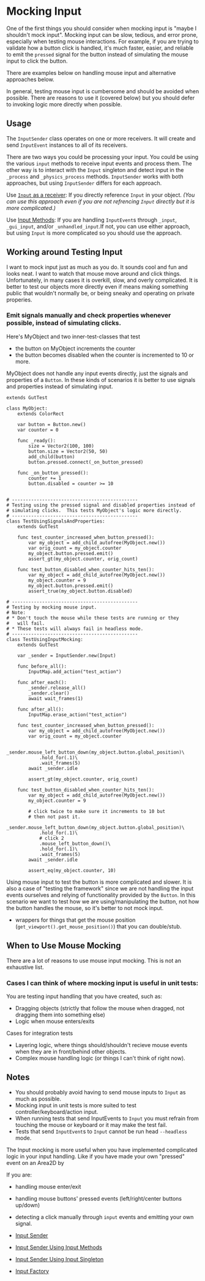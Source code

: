 # Mocking Input
One of the first things you should consider when mocking input is "maybe I shouldn't mock input".  Mocking input can be slow, tedious, and error prone, especially when testing mouse interactions.  For example, if you are trying to validate how a button click is handled, it's much faster, easier, and reliable to emit the `pressed` signal for the button instead of simulating the mouse input to click the button.

There are examples below on handling mouse input and alternative approaches below.

In general, testing mouse input is cumbersome and should be avoided when possible.  There are reasons to use it (covered below) but you should defer to invoking logic more directly when possible.


## Usage
The `InputSender` class operates on one or more receivers.  It will create and send `InputEvent` instances to all of its receivers.

There are two ways you could be processing your input.  You could be using the various `input` methods to receive input events and process them.  The other way is to interact with the `Input` singleton and detect input in the `_process` and `_physics_process` methods.  `InputSender` works with both approaches, but using `InputSender` differs for each approach.


Use [`Input` as a receiver](Input-Sender-Input-Singleton):  If you directly reference `Input` in your object.  _(You can use this approach even if you are not refrencing `Input` directly but it is more complicated.)_

Use [Input Methods](Input-Sender-Input-Methods):  If you are handling `InputEvent`s through `_input`, `_gui_input`, and/or `_unhandled_input`.If not, you can use either approach, but using `Input` is more complicated so you should use the  approach.


## Working around Testing Input
I want to mock input just as much as you do.  It sounds cool and fun and looks neat.  I want to watch that mouse move around and click things.  Unfortunately, in many cases it is overkill, slow, and overly complicated.  It is better to test our objects more directly even if means making something public that wouldn't normally be, or being sneaky and operating on private properies.

### Emit signals manually and check properties whenever possible, instead of simulating clicks.
Here's MyObject and two inner-test-classes that test
* the button on MyObject increments the counter
* the button becomes disabled when the counter is incremented to 10 or more.

MyObject does not handle any input events directly, just the signals and properties of a `Button`.  In these kinds of scenarios it is better to use signals and properties instead of simulating input.

```gdscript
extends GutTest

class MyObject:
	extends ColorRect

	var button = Button.new()
	var counter = 0

	func _ready():
		size = Vector2(100, 100)
		button.size = Vector2(50, 50)
		add_child(button)
		button.pressed.connect(_on_button_pressed)

	func _on_button_pressed():
		counter += 1
		button.disabled = counter >= 10


# ----------------------------------------------
# Testing using the pressed signal and disabled properties instead of
# simulating clicks.  This tests MyObject's logic more directly.
# ----------------------------------------------
class TestUsingSignalsAndProperties:
	extends GutTest

	func test_counter_increased_when_button_pressed():
		var my_object = add_child_autofree(MyObject.new())
		var orig_count = my_object.counter
		my_object.button.pressed.emit()
		assert_gt(my_object.counter, orig_count)

	func test_button_disabled_when_counter_hits_ten():
		var my_object = add_child_autofree(MyObject.new())
		my_object.counter = 9
		my_object.button.pressed.emit()
		assert_true(my_object.button.disabled)

# ----------------------------------------------
# Testing by mocking mouse input.
# Note:
# * Don't touch the mouse while these tests are running or they
#   will fail.
# * These tests will always fail in headless mode.
# ----------------------------------------------
class TestUsingInputMocking:
	extends GutTest

	var _sender = InputSender.new(Input)

	func before_all():
		InputMap.add_action("test_action")

	func after_each():
		_sender.release_all()
		_sender.clear()
		await wait_frames(1)

	func after_all():
		InputMap.erase_action("test_action")

	func test_counter_increased_when_button_pressed():
		var my_object = add_child_autofree(MyObject.new())
		var orig_count = my_object.counter

		_sender.mouse_left_button_down(my_object.button.global_position)\
			.hold_for(.1)\
			.wait_frames(5)
		await _sender.idle

		assert_gt(my_object.counter, orig_count)

	func test_button_disabled_when_counter_hits_ten():
		var my_object = add_child_autofree(MyObject.new())
		my_object.counter = 9

		# click twice to make sure it increments to 10 but
		# then not past it.
		_sender.mouse_left_button_down(my_object.button.global_position)\
			.hold_for(.1)\
			# click 2
			.mouse_left_button_down()\
			.hold_for(.1)\
			.wait_frames(5)
		await _sender.idle

		assert_eq(my_object.counter, 10)
```
Using mouse input to test the button is more complicated and slower.  It is also a case of "testing the framework" since we are not handling the input events ourselves and relying of functionality provided by the `Button`.  In this scenario we want to test how we are using/manipulating the button, not how the button handles the mouse, so it's better to not mock input.



* wrappers for things that get the mouse position (`get_viewport().get_mouse_position()`) that you can double/stub.














## When to Use Mouse Mocking
There are a lot of reasons to use mouse input mocking.  This is not an exhaustive list.


### Cases I can think of where mocking input is useful in unit tests:
You are testing input handling that you have created, such as:
* Dragging objects (strictly that follow the mouse when dragged, not dragging them into something else)
* Logic when mouse enters/exits

Cases for integration tests
* Layering logic, where things should/shouldn't recieve mouse events when they are in front/behind other objects.
* Complex mouse handling logic (or things I can't think of right now).


## Notes
* You should probably avoid having to send mouse inputs to `Input` as much as possible.
* Mocking input in unit tests is more suited to test controller/keyboard/action input.
* When running tests that send InputEvents to `Input` you must refrain from touching the mouse or keyboard or it may make the test fail.
* Tests that send `InputEvent`s to `Input` cannot be run head `--headless` mode.



The Input mocking is more useful when you have implemented complicated logic in your input handling. Like if you have made your own "pressed" event on an Area2D by

If you are:
* handling mouse enter/exit
* handling mouse buttons' pressed events (left/right/center buttons up/down)
* detecting a click manually through `input` events and emitting your own signal.


* [Input Sender](Input-Sender)
* [Input Sender Using Input Methods](Input-Sender-Input-Methods)
* [Input Sender Using Input Singleton](Input-Sender-Input-Singleton)
* [Input Factory](Input-Factory)